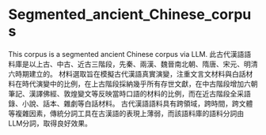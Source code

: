 # Segmented_ancient_Chinese_corpus
This corpus is a segmented ancient Chinese corpus via LLM.
此古代漢語語料庫是以上古、中古、近古三階段，先秦、兩漢、魏晉南北朝、隋唐、宋元、明清六時期建立的。
材料選取旨在模擬古代漢語真實演變，注重文言文材料與白話材料在時代演變中的比例，在上古階段採納幾乎所有存世文獻，在中古階段增加六朝筆記、漢譯佛經、敦煌變文等反映當時口語的材料的比例，而在近古階段全采語錄、小說、話本、雜劇等白話材料。
古代漢語語料具有跨領域，跨時間，跨文體等複雜因素，傳統分詞工具在古漢語的表現上薄弱，而該語料庫的語料分詞由LLM分詞，取得良好效果。
